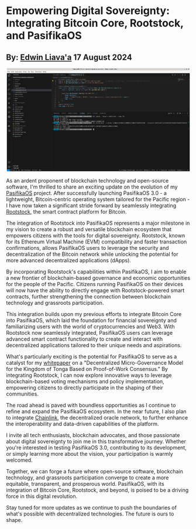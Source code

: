 # Empowering Digital Sovereignty: Integrating Bitcoin Core, Rootstock, and PasifikaOS
## By: [Edwin Liava'a](https://github.com/EdwinLiavaa) 17 August 2024

<p align="center">
 <img width="500" src="https://github.com/EdwinLiavaa/liavaa.space/blob/main/blog/20240817/pic.png">
</p>

As an ardent proponent of blockchain technology and open-source software, I'm thrilled to share an exciting update on the evolution of my [PasifikaOS]((https://github.com/EdwinLiavaa/pasifikaos)) project. After successfully launching PasifikaOS 3.0 - a lightweight, Bitcoin-centric operating system tailored for the Pacific region - I have now taken a significant stride forward by seamlessly integrating [Rootstock](https://rootstock.io/), the smart contract platform for Bitcoin.

The integration of Rootstock into PasifikaOS represents a major milestone in my vision to create a robust and versatile blockchain ecosystem that empowers citizens with the tools for digital sovereignty. Rootstock, known for its Ethereum Virtual Machine (EVM) compatibility and faster transaction confirmations, allows PasifikaOS users to leverage the security and decentralization of the Bitcoin network while unlocking the potential for more advanced decentralized applications (dApps).

By incorporating Rootstock's capabilities within PasifikaOS, I aim to enable a new frontier of blockchain-based governance and economic opportunities for the people of the Pacific. Citizens running PasifikaOS on their devices will now have the ability to directly engage with Rootstock-powered smart contracts, further strengthening the connection between blockchain technology and grassroots participation.

This integration builds upon my previous efforts to integrate Bitcoin Core into PasifikaOS, which laid the foundation for financial sovereignty and familiarizing users with the world of cryptocurrencies and Web3. With Rootstock now seamlessly integrated, PasifikaOS users can leverage advanced smart contract functionality to create and interact with decentralized applications tailored to their unique needs and aspirations.

What's particularly exciting is the potential for PasifikaOS to serve as a catalyst for my [whitepaper](https://www.researchgate.net/publication/380904006_Decentralized_Micro-Governance_Model_for_the_Kingdom_of_Tonga_Based_on_Proof-of-Work_Consensus) on a "Decentralized Micro-Governance Model for the Kingdom of Tonga Based on Proof-of-Work Consensus." By integrating Rootstock, I can now explore innovative ways to leverage blockchain-based voting mechanisms and policy implementation, empowering citizens to directly participate in the shaping of their communities.

The road ahead is paved with boundless opportunities as I continue to refine and expand the PasifikaOS ecosystem. In the near future, I also plan to integrate [Chainlink](https://chain.link/), the decentralized oracle network, to further enhance the interoperability and data-driven capabilities of the platform.

I invite all tech enthusiasts, blockchain advocates, and those passionate about digital sovereignty to join me in this transformative journey. Whether you're interested in testing PasifikaOS 3.0, contributing to its development, or simply learning more about the vision, your participation is warmly welcomed.

Together, we can forge a future where open-source software, blockchain technology, and grassroots participation converge to create a more equitable, transparent, and prosperous world. PasifikaOS, with its integration of Bitcoin Core, Rootstock, and beyond, is poised to be a driving force in this digital revolution.

Stay tuned for more updates as we continue to push the boundaries of what's possible with decentralized technologies. The future is ours to shape.